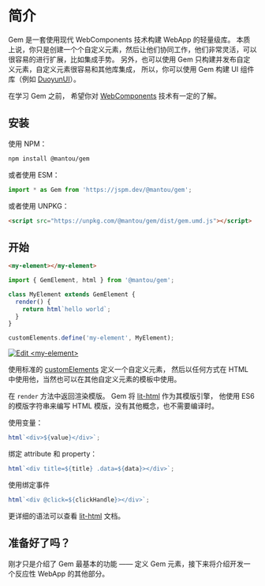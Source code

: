 # 简介

Gem 是一套使用现代 WebComponents 技术构建 WebApp 的轻量级库。
本质上说，你只是创建一个个自定义元素，然后让他们协同工作，他们非常灵活，可以很容易的进行扩展，比如集成手势。
另外，也可以使用 Gem 只构建并发布自定义元素，自定义元素很容易和其他库集成，
所以，你可以使用 Gem 构建 UI 组件库（例如 [DuoyunUI](https://duoyun-ui.gemjs.org)）。

在学习 Gem 之前，
希望你对 [WebComponents](https://developer.mozilla.org/en-US/docs/Web/Web_Components) 技术有一定的了解。

## 安装

使用 NPM：

```bash
npm install @mantou/gem
```

或者使用 ESM：

```js
import * as Gem from 'https://jspm.dev/@mantou/gem';
```

或者使用 UNPKG：

```html
<script src="https://unpkg.com/@mantou/gem/dist/gem.umd.js"></script>
```

## 开始

```html
<my-element></my-element>
```

```js
import { GemElement, html } from '@mantou/gem';

class MyElement extends GemElement {
  render() {
    return html`hello world`;
  }
}

customElements.define('my-element', MyElement);
```

[![Edit `<my-element>`](https://codesandbox.io/static/img/play-codesandbox.svg)](https://codesandbox.io/s/hello-world-llky3?fontsize=14&hidenavigation=1&theme=dark)

使用标准的 [customElements](https://developer.mozilla.org/en-US/docs/Web/API/Window/customElements) 定义一个自定义元素，
然后以任何方式在 HTML 中使用他，当然也可以在其他自定义元素的模板中使用。

在 `render` 方法中返回渲染模版。 Gem 将 [lit-html](https://github.com/Polymer/lit-html) 作为其模版引擎，
他使用 ES6 的模版字符串来编写 HTML 模版，没有其他概念，也不需要编译时。

使用变量：

```js
html`<div>${value}</div>`;
```

绑定 attribute 和 property：

```js
html`<div title=${title} .data=${data}></div>`;
```

使用绑定事件

```js
html`<div @click=${clickHandle}></div>`;
```

更详细的语法可以查看 [lit-html](https://lit-html.polymer-project.org/guide) 文档。

## 准备好了吗？

刚才只是介绍了 Gem 最基本的功能 —— 定义 Gem 元素，接下来将介绍开发一个反应性 WebApp 的其他部分。
